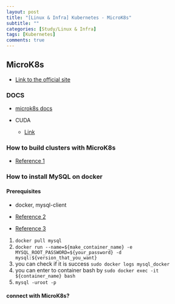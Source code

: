 ```yaml
---
layout: post
title: "[Linux & Infra] Kubernetes - MicroK8s"
subtitle: ""
categories: [Study/Linux & Infra]
tags: [Kubernetes]
comments: true
---
```


## MicroK8s

- [Link to the official site](https://microk8s.io/)

### DOCS

- [microk8s docs](https://microk8s.io/docs)

- CUDA
  - [Link](https://blogs.nvidia.co.kr/2018/01/16/cuda-toolkit/)

### How to build clusters with MicroK8s

- [Reference 1](https://ubuntu.com/tutorials/getting-started-with-kubernetes-ha?_ga=2.224499858.961657924.1647747222-980843396.1647747222#1-overview)

### How to install MySQL on docker

#### Prerequisites

- docker, mysql-client

- [Reference 2](https://hub.docker.com/_/mysql)
- [Reference 3](https://phoenixnap.com/kb/mysql-docker-container)

1. `docker pull mysql`
2. `docker run --name=${make_container_name} -e MYSQL_ROOT_PASSWORD=${your_password} -d mysql:${version_that_you_want}`
3. you can check if it is success
    `sudo docker logs mysql_docker`
4. you can enter to container bash by
    `sudo docker exec -it ${container_name} bash`
5. `mysql -uroot -p`

#### connect with MicroK8s?

